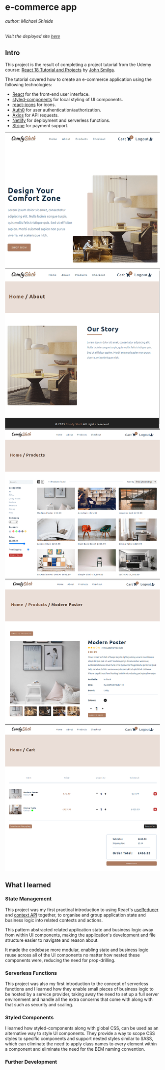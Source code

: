# e-commerce app 
###### author: Michael Shields
###### Visit the deployed site [here](https://mike-shields-e-commerce.netlify.app)

## Intro 

This project is the result of completing a project tutorial from the Udemy course: [React 18 Tutorial and Projects](https://www.udemy.com/course/react-tutorial-and-projects-course/) by [John Smilga](https://github.com/john-smilga).

The tutorial covered how to create an e-commerce application using the following technologies: 

- [React](https://react.dev/) for the front-end user interface.
- [styled-components](https://styled-components.com/) for local styling of UI components.
- [react-icons](https://react-icons.github.io/react-icons/) for icons.
- [Auth0](https://auth0.com/) for user authentication/authorization.
- [Axios](https://axios-http.com/docs/intro) for API requests.
- [Netlify](https://www.netlify.com/) for deployment and serverless functions.
- [Stripe](https://stripe.com/en-gb) for payment support. 

![image](./screenshots/homepage.png)
![image](./screenshots/aboutpage.png)
![image](./screenshots/products.png)
![image](./screenshots/product.png)
![image](./screenshots/cartpage.png)

## What I learned

### State Management

This project was my first practical introduction to using React's [useReducer](https://react.dev/reference/react/useReducer) and [context API](https://react.dev/learn/passing-data-deeply-with-context) together, to organise and group application state and business logic into related contexts and actions. 

This pattern abstracted related application state and business logic away from within UI components, making the application's development and file structure easier to navigate and reason about. 

It made the codebase more modular, enabling state and business logic reuse across all of the UI components no matter how nested these components were, reducing the need for prop-drilling.  

### Serverless Functions

This project was also my first introduction to the concept of serverless functions and I learned how they enable small pieces of business logic to be hosted by a service provider, taking away the need to set up a full server environment and handle all the extra concerns that come with along with that such as security and scaling.

### Styled Components

I learned how styled-components along with global CSS, can be used as an alternative way to style UI components. They provide a way to scope CSS styles to specific components and support nested styles similar to SASS, which can eliminate the need to apply class names to every element within a component and eliminate the need for the BEM naming convention.

### Further Development